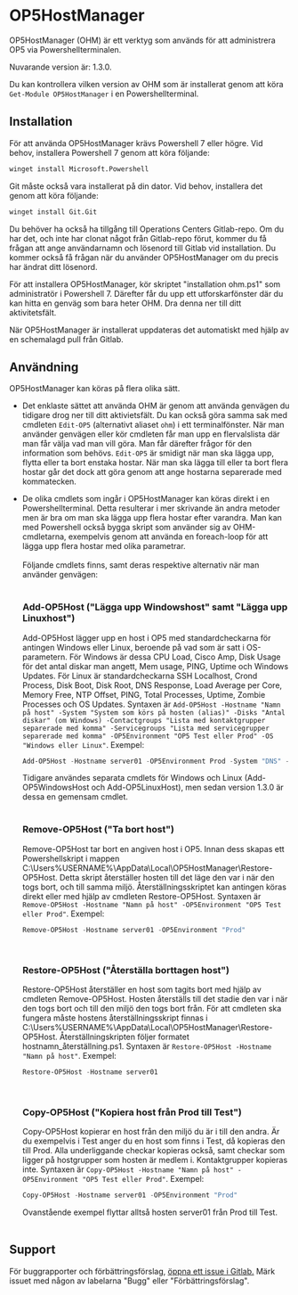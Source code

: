 # OP5HostManager

OP5HostManager (OHM) är ett verktyg som används för att administrera OP5 via Powershellterminalen. 

Nuvarande version är: 1.3.0.

Du kan kontrollera vilken version av OHM som är installerat genom att köra `Get-Module OP5HostManager` i en Powershellterminal.

## Installation

För att använda OP5HostManager krävs Powershell 7 eller högre. Vid behov, installera Powershell 7 genom att köra följande: 
```cmd
winget install Microsoft.Powershell
```
Git måste också vara installerat på din dator. Vid behov, installera det genom att köra följande: 

```cmd
winget install Git.Git
```
Du behöver ha också ha tillgång till Operations Centers Gitlab-repo. Om du har det, och inte har clonat något från Gitlab-repo förut, kommer du få frågan att ange användarnamn och lösenord till Gitlab vid installation. Du kommer också få frågan när du använder OP5HostManager om du precis har ändrat ditt lösenord.

För att installera OP5HostManager, kör skriptet "installation ohm.ps1" som administratör i Powershell 7. Därefter får du upp ett utforskarfönster där du kan hitta en genväg som bara heter OHM. Dra denna ner till ditt aktivitetsfält.

När OP5HostManager är installerat uppdateras det automatiskt med hjälp av en schemalagd pull från Gitlab.

## Användning

OP5HostManager kan köras på flera olika sätt.

* Det enklaste sättet att använda OHM är genom att använda genvägen du tidigare drog ner till ditt aktivietsfält. Du kan också göra samma sak med cmdleten `Edit-OP5` (alternativt aliaset `ohm`) i ett terminalfönster. När man använder genvägen eller kör cmdleten får man upp en flervalslista där man får välja vad man vill göra. Man får därefter frågor för den information som behövs. `Edit-OP5` är smidigt när man ska lägga upp, flytta eller ta bort enstaka hostar. När man ska lägga till eller ta bort flera hostar går det dock att göra genom att ange hostarna separerade med kommatecken.


* De olika cmdlets som ingår i OP5HostManager kan köras direkt i en Powershellterminal. Detta resulterar i mer skrivande än andra metoder men är bra om man ska lägga upp flera hostar efter varandra. Man kan med Powershell också bygga skript som använder sig av OHM-cmdletarna, exempelvis genom att använda en foreach-loop för att lägga upp flera hostar med olika parametrar.
<br><br>
Följande cmdlets finns, samt deras respektive alternativ när man använder genvägen:
<br><br>

   ### Add-OP5Host ("Lägga upp Windowshost" samt "Lägga upp Linuxhost")

   Add-OP5Host lägger upp en host i OP5 med standardcheckarna för antingen Windows eller Linux, beroende på vad som är satt i OS-parametern. För Windows är dessa CPU Load, Cisco Amp, Disk Usage för det antal diskar man angett, Mem usage, PING, Uptime och Windows Updates.
   För Linux är standardcheckarna SSH Localhost, Crond Process, Disk Boot, Disk Root, DNS Response, Load Average per Core, Memory Free, NTP Offset, PING, Total Processes, Uptime, Zombie Processes och OS Updates. Syntaxen är `Add-OP5Host -Hostname "Namn på host" -System "System som körs på hosten (alias)" -Disks "Antal diskar" (om Windows) -Contactgroups "Lista med kontaktgrupper separerade med komma" -Servicegroups "Lista med servicegrupper separerade med komma" -OP5Environment "OP5 Test eller Prod" -OS "Windows eller Linux"`. Exempel:
   ```powershell
   Add-OP5Host -Hostname server01 -OP5Environment Prod -System "DNS" -Disks 4 -Contactgroups OC,TSFV -Servicegroups "DNS","DNS Test" -OP5Environment Test -OS "Windows"
   ``` 
   Tidigare användes separata cmdlets för Windows och Linux (Add-OP5WindowsHost och Add-OP5LinuxHost), men sedan version 1.3.0 är dessa en gemensam cmdlet.
   <br><br>

   ### Remove-OP5Host ("Ta bort host")
 
   Remove-OP5Host tar bort en angiven host i OP5. Innan dess skapas ett Powershellskript i mappen C:\Users\%USERNAME%\AppData\Local\OP5HostManager\Restore-OP5Host. Detta skript återställer hosten till det läge den var i när den togs bort, och till samma miljö. Återställningsskriptet kan antingen köras direkt eller med hjälp av cmdleten Restore-OP5Host. Syntaxen är `Remove-OP5Host -Hostname "Namn på host" -OP5Environment "OP5 Test eller Prod"`. Exempel:
   ```powershell
   Remove-OP5Host -Hostname server01 -OP5Environment "Prod"
   ```
   <br>

   ### Restore-OP5Host ("Återställa borttagen host")

   Restore-OP5Host återställer en host som tagits bort med hjälp av cmdleten Remove-OP5Host. Hosten återställs till det stadie den var i när den togs bort och till den miljö den togs bort från. För att cmdleten ska fungera måste hostens återställningsskript finnas i C:\Users\%USERNAME%\AppData\Local\OP5HostManager\Restore-OP5Host. Återställningskripten följer formatet hostnamn_återställning.ps1. Syntaxen är `Restore-OP5Host -Hostname "Namn på host"`. Exempel:
   ```powershell
   Restore-OP5Host -Hostname server01
   ```
   <br>

   ### Copy-OP5Host ("Kopiera host från Prod till Test")

   Copy-OP5Host kopierar en host från den miljö du är i till den andra. Är du exempelvis i Test anger du en host som finns i Test, då kopieras den till Prod. Alla underliggande checkar kopieras också, samt checkar som ligger på hostgrupper som hosten är medlem i. Kontaktgrupper kopieras inte. Syntaxen är `Copy-OP5Host -Hostname "Namn på host" -OP5Environment "OP5 Test eller Prod"`. Exempel:
   ```powershell
   Copy-OP5Host -Hostname server01 -OP5Environment "Prod"
   ```
   Ovanstående exempel flyttar alltså hosten server01 från Prod till Test.
<br><br>

## Support

För buggrapporter och förbättringsförslag, [öppna ett issue i Gitlab.](https://gitlab.ltkalmar.se/oc/op5hostmanager/-/issues "Issue") Märk issuet med någon av labelarna "Bugg" eller "Förbättringsförslag".
